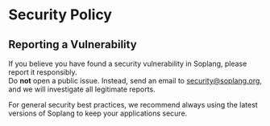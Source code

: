 # Security Policy

## Reporting a Vulnerability

If you believe you have found a security vulnerability in Soplang, please report it responsibly.  
Do **not** open a public issue. Instead, send an email to [security@soplang.org](mailto:security@soplang.org), and we will investigate all legitimate reports.

For general security best practices, we recommend always using the latest versions of Soplang to keep your applications secure.
